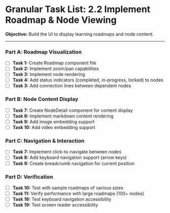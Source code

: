 # Granular Task List: 2.2 Implement Roadmap & Node Viewing

**Objective:** Build the UI to display learning roadmaps and node content.

---

### Part A: Roadmap Visualization
- [ ] **Task 1:** Create Roadmap component file
- [ ] **Task 2:** Implement zoom/pan capabilities
- [ ] **Task 3:** Implement node rendering
- [ ] **Task 4:** Add status indicators (completed, in-progress, locked) to nodes
- [ ] **Task 3:** Add connection lines between dependent nodes

### Part B: Node Content Display
- [ ] **Task 7:** Create NodeDetail component for content display
- [ ] **Task 8:** Implement markdown content rendering
- [ ] **Task 9:** Add image embedding support
- [ ] **Task 10:** Add video embedding support

### Part C: Navigation & Interaction
- [ ] **Task 7:** Implement click-to-navigate between nodes
- [ ] **Task 8:** Add keyboard navigation support (arrow keys)
- [ ] **Task 9:** Create breadcrumb navigation for current position

### Part D: Verification
- [ ] **Task 10:** Test with sample roadmaps of various sizes
- [ ] **Task 11:** Verify performance with large roadmaps (100+ nodes)
- [ ] **Task 18:** Test keyboard navigation accessibility
- [ ] **Task 19:** Test screen reader accessibility